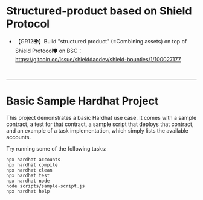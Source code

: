 # Structured-product based on Shield Protocol
- 【GR12🌍】Build "structured product" (=Combining assets) on top of Shield Protocol🛡 on BSC：   
https://gitcoin.co/issue/shielddaodev/shield-bounties/1/100027177

<br>

<hr>

# Basic Sample Hardhat Project

This project demonstrates a basic Hardhat use case. It comes with a sample contract, a test for that contract, a sample script that deploys that contract, and an example of a task implementation, which simply lists the available accounts.

Try running some of the following tasks:

```shell
npx hardhat accounts
npx hardhat compile
npx hardhat clean
npx hardhat test
npx hardhat node
node scripts/sample-script.js
npx hardhat help
```
